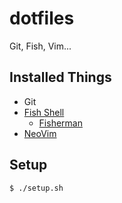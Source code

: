 # dotfiles

Git, Fish, Vim...

## Installed Things

* Git
* [Fish Shell](https://github.com/fish-shell/fish-shell)
  * [Fisherman](https://github.com/fisherman/fisherman)
* [NeoVim](https://github.com/neovim/neovim)

## Setup

```
$ ./setup.sh
```

